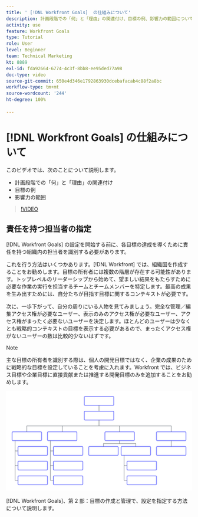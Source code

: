```yaml
---
title: ' [!DNL Workfront Goals]  の仕組みについて'
description: 計画段階での「何」と「理由」の関連付け、目標の例、影響力の範囲について説明します。
activity: use
feature: Workfront Goals
type: Tutorial
role: User
level: Beginner
team: Technical Marketing
kt: 8889
exl-id: fda92664-6774-4c3f-8bb8-ee95ded77a98
doc-type: video
source-git-commit: 650e4d346e1792863930dcebafacab4c88f2a8bc
workflow-type: tm+mt
source-wordcount: '244'
ht-degree: 100%

---
```


# [!DNL Workfront Goals] の仕組みについて

このビデオでは、次のことについて説明します。

* 計画段階での「何」と「理由」の関連付け
* 目標の例
* 影響力の範囲

>[!VIDEO](https://video.tv.adobe.com/v/335183/?quality=12&learn=on)

## 責任を持つ担当者の指定

[!DNL Workfront Goals] の設定を開始する前に、各目標の達成を導くために責任を持つ組織内の担当者を識別する必要があります。

これを行う方法はいくつかあります。[!DNL Workfront] では、組織図を作成することをお勧めします。目標の所有者には複数の階層が存在する可能性があります。トップレベルのリーダーシップから始めて、望ましい結果をもたらすために必要な作業の実行を担当するチームとチームメンバーを特定します。最高の成果を生み出すためには、自分たちが目指す目標に関するコンテキストが必要です。

次に、一歩下がって、自分の周りにいる人物を見てみましょう。完全な管理／編集アクセス権が必要なユーザー、表示のみのアクセス権が必要なユーザー、アクセス権がまったく必要ないユーザーを決定します。ほとんどのユーザーは少なくとも戦略的コンテキストの目標を表示する必要があるので、まったくアクセス権がないユーザーの数は比較的少ないはずです。

>[!NOTE]
>
>主な目標の所有者を識別する際は、個人の開発目標ではなく、企業の成果のために戦略的な目標を設定していることを考慮に入れます。Workfront では、ビジネス目標や企業目標に直接貢献または推進する開発目標のみを追加することをお勧めします。

![空の組織図](assets/01-workfront-goals-blank-org-chart.png)

[!DNL Workfront Goals]、第 2 部：目標の作成と管理で、設定を指定する方法について説明します。

<!--
URL for part 2 reference above
-->
